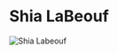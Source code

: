 # Shia LaBeouf

![Shia Labeouf](https://i.guim.co.uk/img/static/sys-images/Guardian/Pix/pictures/2015/2/19/1424370438936/2dda827d-e6be-4910-a84b-49635d3a65ee-1020x612.jpeg?w=620&q=55&auto=format&usm=12&fit=max&s=70f34f0788e0e71eee7d7766c741c343 "Shia LaBeouf")
